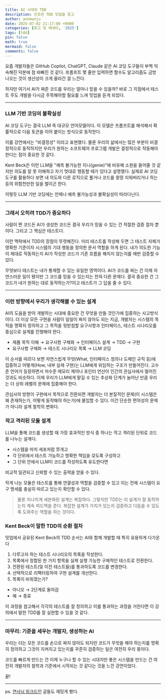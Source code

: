 ```yaml
---
title: AI 시대의 TDD 
description: 인프런 TDD 밋업을 듣고
author: annmunju
date: 2025-07-02 21:17:00 +0900
categories: [회고 및 에세이, '2025']
tags: [tdd]
pin: false
math: true
mermaid: false
comments: false
---
```


요즘 개발자들은 GitHub Copilot, ChatGPT, Claude 같은 AI 코딩 도구들이 부쩍 익숙해진 덕분에 참 바빠진 것 같다. 프롬프트 몇 줄만 입력하면 함수도 알고리즘도 금방 나오는 것이 생산성이 크게 올라간 걸 느낀다.

하지만 여기서 AI가 짜준 코드를 우리는 얼마나 믿을 수 있을까? 바로 그 지점에서 테스트 주도 개발을 다시금 주목해야할 필요를 느껴 밋업을 듣게 되었다.

---

### LLM 기반 코딩의 불확실성

AI 코딩 도구는 결국 LLM 즉 대규모 언어모델이다. 이 모델은 프롬프트를 해석해서 확률적으로 다음 토큰을 이어 붙이는 방식으로 동작한다. 

이를 강연에서는 "비결정성" 이라고 표현했다. 물론 우리의 삶에서는 많은 부분이 비결정적으로 동작하지만 우리가 원하는 소프트웨어 프로그램 개발은 결정적으로 작동해아한다는 점이 중요한 것 같다.

Kent Beck은 이런 LLM을 "예측 불가능한 지니(genie)"에 비유해 소원을 들어줄 것 같지만 의도를 잘 못 이해하고 자기 멋대로 행동할 때가 있다고 설명했다. 실제로 AI 코딩 도구를 활용하다 보면 내 의도와 다른 로직으로 풀거나 코드를 몽땅 지워버리거나 하는 등의 위험천만한 일을 벌이곤 한다.

이렇듯 LLM 기반 코딩에는 언제나 예측 불가능성과 불확실성이 따라다닌다. 

---

### 그래서 오히려 TDD가 중요하다

사람이 짠 코드든 AI가 생성한 코드든 결국 우리가 믿을 수 있는 건 적절한 검증 절차 뿐이다. 그리고 그 핵심은 테스트다.

이런 맥락에서 TDD의 장점이 뚜렷해진다. 미리 테스트를 작성해 두면 그 테스트 자체가 명확한 기준이자 시스템의 기대 행동을 정의한 문서 역할을 하게 된다. 내가 의도한 기능이 제대로 작동하는지 AI가 작성한 코드가 기존 흐름을 해치지 않는지를 매번 검증할 수 있다.

무엇보다 테스트는 내가 통제할 수 있는 유일한 영역이다. AI가 코드를 짜는 건 이제 자연스러운 일이 됐지만 그 코드를 믿을 수 있는지는 전혀 다른 문제다. 결국 중요한 건 그 코드가 내가 원하는 대로 동작하는가?이고 테스트가 그 답을 줄 수 있다.

---

### 이런 방향에서 우리가 생각해볼 수 있는 설계

AI의 도움을 받아 개발하는 시대에 중요한 건 무엇을 만들 것인가에 집중하는 사고방식이다.
더 이상 모든 구현을 사람이 일일이 짜지 않아도 되는 지금, 개발자는 시스템의 목적을 명확히 정의하고 그 목적을 뒷받침할 요구사항과 인터페이스, 테스트 시나리오를 중심으로 설계를 진행해야 한다.

- 제품 목적 이해 → 요구사항 구체화 → 인터페이스 설계 → TDD → 구현
- 요구사항 구체화 → 테스트 시나리오 목록 → LLM 코딩

이 순서를 따르다 보면 자연스럽게 무엇(What, 인터페이스 정의나 도메인 규칙 등)에 집중하고 어떻게(How, 내부 실제 구현)는 LLM에게 위임하는 구조가 만들어진다.
고수준 언어가 등장하면서 저수준 메모리 제어나 포인터 연산이 인간의 관심사에서 멀어진 것과도 비슷하다.
이제 우리가 LLM에게 맡길 수 있는 추상화 단계가 늘어난 만큼 우리는 더 상위 레벨의 문제에 집중해야 한다.

관심사의 방향이 구현에서 목적으로 전환되면 개발자는 더 본질적인 문제(이 시스템은 왜 존재하는가, 어떻게 동작해야 하는가)에 몰입할 수 있다.
이건 단순한 편의성의 문제가 아니라 설계 철학의 변화다.

### 작고 격리된 모듈 설계
LLM을 통해 코드를 생성할 때 가장 효과적인 방식 중 하나는 작고 격리된 단위로 코드를 나누는 설계다.

- 시스템을 마치 세포처럼 쪼개고
- 각 단위에서 테스트 가능하고 명확한 책임을 갖도록 구성하고
- 그 단위 안에서 LLM이 코드를 작성하도록 유도한다면

비교적 일관되고 신뢰할 수 있는 출력을 얻을 수 있다.

작게 나눈 모듈은 테스트를 통해 연결성과 역할을 검증할 수 있고 이는 전체 시스템이 요구 명세를 충실히 따르고 있는지 확인할 수 있다.

> 물론 지나치게 세분화된 설계는 복잡하다. 그렇지만 TDD는 이 설계가 잘 동작하는지 계속 피드백을 준다. 복잡한 설계가 가치가 있는지 검증하고 다듬을 수 있도록 도와주는 역할을 하는 것이다.

### Kent Beck이 말한 TDD의 순환 절차

밋업에서 공유된 Kent Beck의 TDD 순서는 AI와 함께 개발할 때 특히 유용하게 다가온다

1. 다루고자 하는 테스트 시나리오의 목록을 작성한다.
2. 목록에서 정합된 한 가지 항목을 실제 실행 가능한 구체적인 테스트로 전환한다.
3. 전환된 테스트(및 이전 테스트들)를 통과하도록 코드를 변경한다.
4. 선택적으로 리팩터링하여 구현 설계를 개선한다.
5. 목록이 비워졌는가?
  - 아니오 → 2단계로 돌아감
  - 예 → 종료

이 과정을 참고해서 각각의 테스트를 잘 정의하고 이를 통과하는 과정을 거친다면 이 강의에서 말한 TDD를 잘 실현할 수 있을 것 같다.

---

### 마무리: 기준을 세우는 개발자, 생성하는 AI

우리는 더는 모든 코드를 손으로 짜지 않아도 되지만 코드가 무엇을 해야 하는지를 명확히 정의하고 그것이 지켜지고 있는지를 꾸준히 검증하는 일은 여전히 우리 몫이다.

코드를 빠르게 만드는 건 이제 누구나 할 수 있는 시대지만 좋은 시스템을 만드는 건 여전히 개발자의 철학과 기준에서 시작되는 것 같다는 것을 느낀 강연이었다.

끝!

---

ps. [연사님 링크드인](https://www.linkedin.com/in/gyuwonyi/recent-activity/all/) 글들도 재밌게 봤다.